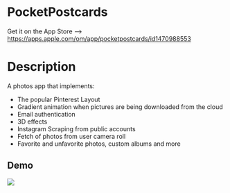 # PocketPostcards
Get it on the App Store --> https://apps.apple.com/om/app/pocketpostcards/id1470988553

# Description
A photos app that implements:
- The popular Pinterest Layout
- Gradient animation when pictures are being downloaded from the cloud
- Email authentication
- 3D effects
- Instagram Scraping from public accounts
- Fetch of photos from user camera roll
- Favorite and unfavorite photos, custom albums and more

## Demo
![](postcards.gif)
